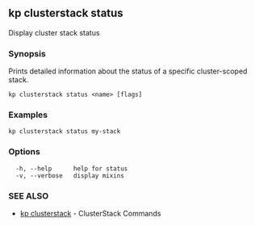 ## kp clusterstack status

Display cluster stack status

### Synopsis

Prints detailed information about the status of a specific cluster-scoped stack.

```
kp clusterstack status <name> [flags]
```

### Examples

```
kp clusterstack status my-stack
```

### Options

```
  -h, --help      help for status
  -v, --verbose   display mixins
```

### SEE ALSO

* [kp clusterstack](kp_clusterstack.md)	 - ClusterStack Commands

